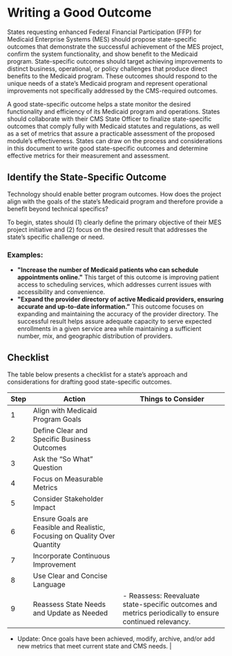 # Writing a Good Outcome 
States requesting enhanced Federal Financial Participation (FFP) for Medicaid Enterprise Systems (MES) should propose state-specific outcomes that demonstrate the successful achievement of the MES project, confirm the system functionality, and show benefit to the Medicaid program. State-specific outcomes should target achieving improvements to distinct business, operational, or policy challenges that produce direct benefits to the Medicaid program. These outcomes should respond to the unique needs of a state’s Medicaid program and represent operational improvements not specifically addressed by the CMS-required outcomes.

A good state-specific outcome helps a state monitor the desired functionality and efficiency of its Medicaid program and operations. States should collaborate with their CMS State Officer to finalize state-specific outcomes that comply fully with Medicaid statutes and regulations, as well as a set of metrics that assure a practicable assessment of the proposed module’s effectiveness. States can draw on the process and considerations in this document to write good state-specific outcomes and determine effective metrics for their measurement and assessment.

## Identify the State-Specific Outcome
Technology should enable better program outcomes. How does the project align with the goals of the state’s Medicaid program and therefore provide a benefit beyond technical specifics? 

To begin, states should (1) clearly define the primary objective of their MES project initiative and (2) focus on the desired result that addresses the state’s specific challenge or need.

### Examples:
-	**"Increase the number of Medicaid patients who can schedule appointments online."** This target of this outcome is improving patient access to scheduling services, which addresses current issues with accessibility and convenience.
-	**"Expand the provider directory of active Medicaid providers, ensuring accurate and up-to-date information.”** This outcome focuses on expanding and maintaining the accuracy of the provider directory. The successful result helps assure adequate capacity to serve expected enrollments in a given service area while maintaining a sufficient number, mix, and geographic distribution of providers.

## Checklist

The table below presents a checklist for a state’s approach and considerations for drafting good state-specific outcomes.

| Step | Action | Things to Consider |
| --- | --- | --- |
| 1 | Align with Medicaid Program Goals |  |
| 2 | Define Clear and Specific Business Outcomes |  |
| 3 | Ask the “So What” Question |  |
| 4 | Focus on Measurable Metrics |  |
| 5 | Consider Stakeholder Impact |  |
| 6 | Ensure Goals are Feasible and Realistic, Focusing on Quality Over Quantity |  |
| 7 | Incorporate Continuous Improvement |  |
| 8 | Use Clear and Concise Language |  |
| 9 | Reassess State Needs and Update as Needed | -	Reassess: Reevaluate state-specific outcomes and metrics periodically to ensure continued relevancy.
-	Update: Once goals have been achieved, modify, archive, and/or add new metrics that meet current state and CMS needs.
 |
